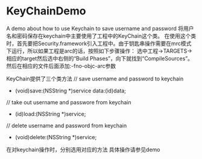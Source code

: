 # KeyChainDemo
A demo about how to use Keychain to save username and password
将用户名和密码保存在keychain中主要使用了工程中的KeyChain这个类。
在使用这个类时，首先要把Security.framework引入工程中。由于钥匙串操作需要在mrc模式下运行，所以如果工程是arc的话，按照如下步骤操作：
选中工程->TARGETS->相应的target然后选中右侧的“Build Phases”，向下就找到“CompileSources”。然后在相应的文件后面添加:-fno-objc-arc参数

KeyChain提供了三个类方法
// save username and password to keychain
+ (void)save:(NSString *)service data:(id)data;

// take out username and passwore from keychain
+ (id)load:(NSString *)service;

// delete username and password from keychain
+ (void)delete:(NSString *)service;

在对keychain操作时，分别选用对应的方法
具体操作请参见demo
